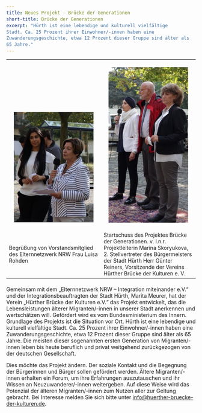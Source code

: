```yaml
---
title: Neues Projekt - Brücke der Generationen
short-title: Brücke der Generationen
excerpt: "Hürth ist eine lebendige und kulturell vielfältige
Stadt. Ca. 25 Prozent ihrer Einwohner/-innen haben eine
Zuwanderungsgeschichte, etwa 12 Prozent dieser Gruppe sind älter als
65 Jahre."
---
```


<table style="width:100%;margin-bottom:20px;">
<tbody>
<tr>
<td style="width:50%;text-align:center;padding:20px;vertical-align:bottom">
      <img src="/assets/images/BrueckeDerGenerationen/bdg1.jpg" class="lightbox" />
</td>
<td style="width:50%;text-align:center;padding:20px;vertical-align:bottom">
<img src="/assets/images/BrueckeDerGenerationen/bdg2.jpg" class="lightbox" />
</td>
</tr><tr>
<td>
Begrüßung von Vorstandsmitglied des Elternnetzwerk NRW Frau Luisa
Rohden
</td>
<td>
Startschuss des Projektes Brücke der Generationen.
v. l.n.r. Projektleiterin Marina Skoryukova, 2. Stellvertreter des
Bürgermeisters der Stadt Hürth Herr Günter Reiners, Vorsitzende der
Vereins Hürther Brücke der Kulturen e. V.
</td>
</tr>
</tbody>
</table>


Gemeinsam mit dem „Elternnetzwerk NRW – Integration miteinander e.V.“
und der Integrationsbeauftragten der Stadt Hürth, Marita Meurer, hat
der Verein „Hürther Brücke der Kulturen e.V.“ das Projekt entwickelt,
das die Lebensleistungen älterer Migranten/-innen in unserer Stadt
anerkennen und wertschätzen will. Gefördert wird es vom
Bundesministerium des Innern.  Grundlage des Projekts ist die
Situation vor Ort. Hürth ist eine lebendige und kulturell vielfältige
Stadt. Ca. 25 Prozent ihrer Einwohner/-innen haben eine
Zuwanderungsgeschichte, etwa 12 Prozent dieser Gruppe sind älter als
65 Jahre. Die meisten dieser sogenannten ersten Generation von
Migranten/-innen leben bis heute beruflich und privat weitgehend
zurückgezogen von der deutschen Gesellschaft.

Dies möchte das Projekt ändern. Der soziale Kontakt und die Begegnung
der Bürgerinnen und Bürger sollen gefördert werden. Ältere
Migranten/-innen erhalten ein Forum, um ihre Erfahrungen auszutauschen
und ihr Wissen an Neuzuwanderer/-innen weitergeben. Auf diese Weise
wird das Potenzial der älteren Migranten/-innen zum Nutzen aller zur
Geltung gebracht.  Bei Interesse melden Sie sich bitte unter
<a href="mailto:info@huerther-bruecke-der-kulturen.de">info@huerther-bruecke-der-kulturen.de</a>.



